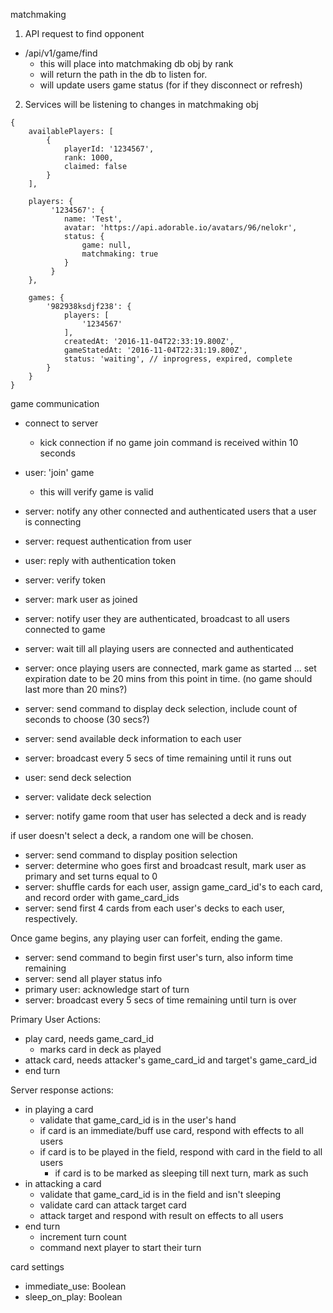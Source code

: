 matchmaking

1. API request to find opponent
  - /api/v1/game/find
    * this will place into matchmaking db obj by rank
    * will return the path in the db to listen for.
    * will update users game status (for if they disconnect or refresh)

2. Services will be listening to changes in matchmaking obj

```
{
    availablePlayers: [
        {
            playerId: '1234567',
            rank: 1000,
            claimed: false
        }
    ],

    players: {
         '1234567': {
            name: 'Test',
            avatar: 'https://api.adorable.io/avatars/96/nelokr',
            status: {
                game: null,
                matchmaking: true
            }
         }
    },

    games: {
        '982938ksdjf238': {
            players: [
                '1234567'
            ],
            createdAt: '2016-11-04T22:33:19.800Z',
            gameStatedAt: '2016-11-04T22:31:19.800Z',
            status: 'waiting', // inprogress, expired, complete
        }
    }
}
```

game communication

- connect to server
  - kick connection if no game join command is received within 10 seconds
- user: 'join' game
  - this will verify game is valid
- server: notify any other connected and authenticated users that a user is connecting
- server: request authentication from user
- user: reply with authentication token
- server: verify token
- server: mark user as joined
- server: notify user they are authenticated, broadcast to all users connected to game
- server: wait till all playing users are connected and authenticated

- server: once playing users are connected, mark game as started ... set expiration date to be 20 mins from this point in time. (no game should last more than 20 mins?)
- server: send command to display deck selection, include count of seconds to choose (30 secs?)
- server: send available deck information to each user

- server: broadcast every 5 secs of time remaining until it runs out
- user: send deck selection
- server: validate deck selection
- server: notify game room that user has selected a deck and is ready

if user doesn't select a deck, a random one will be chosen.

- server: send command to display position selection
- server: determine who goes first and broadcast result, mark user as primary and set turns equal to 0
- server: shuffle cards for each user, assign game_card_id's to each card, and record order with game_card_ids
- server: send first 4 cards from each user's decks to each user, respectively.

Once game begins, any playing user can forfeit, ending the game.

- server: send command to begin first user's turn, also inform time remaining
- server: send all player status info
- primary user: acknowledge start of turn
- server: broadcast every 5 secs of time remaining until turn is over

Primary User Actions:
- play card, needs game_card_id
  * marks card in deck as played
- attack card, needs attacker's game_card_id and target's game_card_id
- end turn

Server response actions:
* in playing a card
  - validate that game_card_id is in the user's hand
  - if card is an immediate/buff use card, respond with effects to all users
  - if card is to be played in the field, respond with card in the field to all users
    - if card is to be marked as sleeping till next turn, mark as such
* in attacking a card
  - validate that game_card_id is in the field and isn't sleeping
  - validate card can attack target card
  - attack target and respond with result on effects to all users
* end turn
  - increment turn count
  - command next player to start their turn








card settings
- immediate_use: Boolean
- sleep_on_play: Boolean
